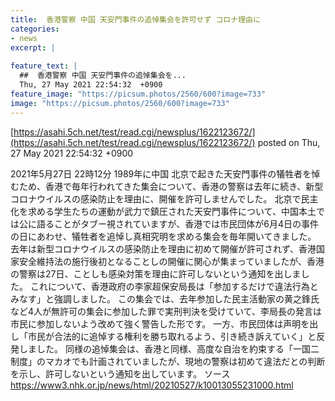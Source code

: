 ```yaml
---
title:  香港警察 中国 天安門事件の追悼集会を許可せず コロナ理由に  
categories:
- news
excerpt: |
  
feature_text: |
  ##  香港警察 中国 天安門事件の追悼集会を...
  Thu, 27 May 2021 22:54:32  +0900
feature_image: "https://picsum.photos/2560/600?image=733"
image: "https://picsum.photos/2560/600?image=733"
---
```


[https://asahi.5ch.net/test/read.cgi/newsplus/1622123672/](https://asahi.5ch.net/test/read.cgi/newsplus/1622123672/)
posted on Thu, 27 May 2021 22:54:32  +0900

<!--more-->

2021年5月27日 22時12分 1989年に中国 北京で起きた天安門事件の犠牲者を悼むため、香港で毎年行われてきた集会について、香港の警察は去年に続き、新型コロナウイルスの感染防止を理由に、開催を許可しませんでした。 北京で民主化を求める学生たちの運動が武力で鎮圧された天安門事件について、中国本土では公に語ることがタブー視されていますが、香港では市民団体が6月4日の事件の日にあわせ、犠牲者を追悼し真相究明を求める集会を毎年開いてきました。 去年は新型コロナウイルスの感染防止を理由に初めて開催が許可されず、香港国家安全維持法の施行後初となることしの開催に関心が集まっていましたが、香港の警察は27日、ことしも感染対策を理由に許可しないという通知を出しました。 これについて、香港政府の李家超保安局長は「参加するだけで違法行為とみなす」と強調しました。 この集会では、去年参加した民主活動家の黄之鋒氏など4人が無許可の集会に参加した罪で実刑判決を受けていて、李局長の発言は市民に参加しないよう改めて強く警告した形です。 一方、市民団体は声明を出し「市民が合法的に追悼する権利を勝ち取れるよう、引き続き訴えていく」と反発しました。 同様の追悼集会は、香港と同様、高度な自治を約束する「一国二制度」のマカオでも計画されていましたが、現地の警察は初めて違法だとの判断を示し、許可しないという通知を出しています。 ソース　https://www3.nhk.or.jp/news/html/20210527/k10013055231000.html
